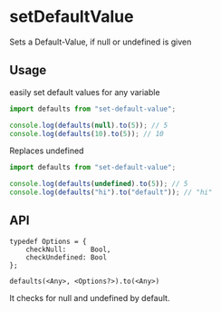 # setDefaultValue

Sets a Default-Value, if null or undefined is given

## Usage

easily set default values for any variable

```js
import defaults from "set-default-value";

console.log(defaults(null).to(5)); // 5
console.log(defaults(10).to(5)); // 10
```

Replaces undefined
```js
import defaults from "set-default-value";

console.log(defaults(undefined).to(5)); // 5
console.log(defaults("hi").to("default")); // "hi"
```

## API

````
typedef Options = {
    checkNull:      Bool,
    checkUndefined: Bool
};

defaults(<Any>, <Options?>).to(<Any>)
````

It checks for null and undefined by default.
